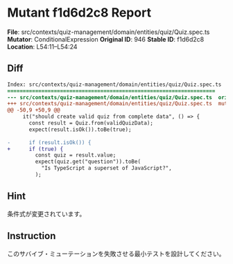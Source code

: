 # Mutant f1d6d2c8 Report

**File**: src/contexts/quiz-management/domain/entities/quiz/Quiz.spec.ts
**Mutator**: ConditionalExpression
**Original ID**: 946
**Stable ID**: f1d6d2c8
**Location**: L54:11–L54:24

## Diff

```diff
Index: src/contexts/quiz-management/domain/entities/quiz/Quiz.spec.ts
===================================================================
--- src/contexts/quiz-management/domain/entities/quiz/Quiz.spec.ts	original
+++ src/contexts/quiz-management/domain/entities/quiz/Quiz.spec.ts	mutated #946
@@ -50,9 +50,9 @@
     it("should create valid quiz from complete data", () => {
       const result = Quiz.from(validQuizData);
       expect(result.isOk()).toBe(true);
 
-      if (result.isOk()) {
+      if (true) {
         const quiz = result.value;
         expect(quiz.get("question")).toBe(
           "Is TypeScript a superset of JavaScript?",
         );
```

## Hint

条件式が変更されています。

## Instruction

このサバイブ・ミューテーションを失敗させる最小テストを設計してください。
